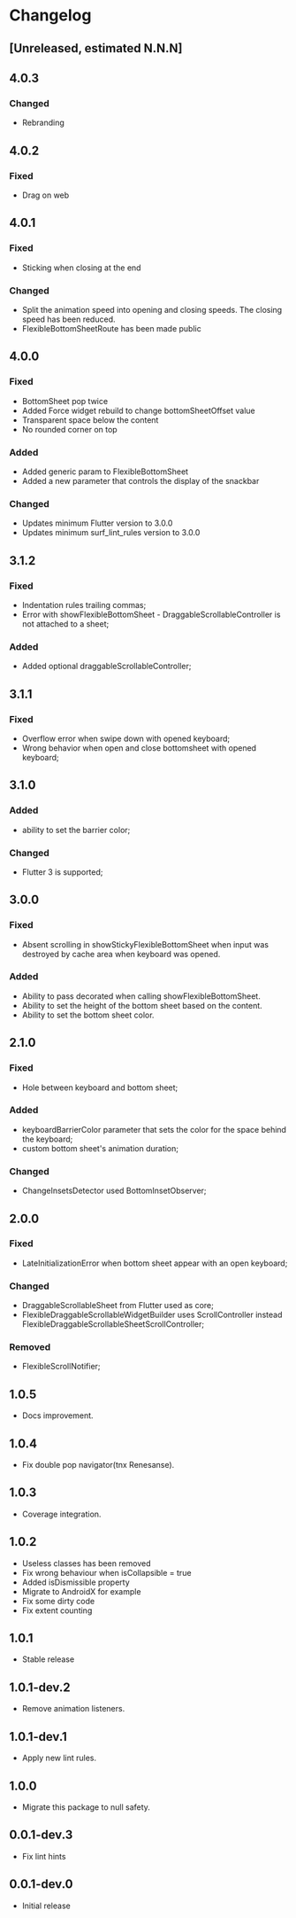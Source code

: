 # Changelog

## [Unreleased, estimated N.N.N]

## 4.0.3

### Changed

* Rebranding

## 4.0.2

### Fixed

* Drag on web

## 4.0.1

### Fixed

* Sticking when closing at the end

### Changed

* Split the animation speed into opening and closing speeds. The closing speed has been reduced.
* FlexibleBottomSheetRoute has been made public

## 4.0.0

### Fixed

* BottomSheet pop twice
* Added Force widget rebuild to change bottomSheetOffset value
* Transparent space below the content
* No rounded corner on top

### Added

* Added generic param to FlexibleBottomSheet
* Added a new parameter that controls the display of the snackbar

### Changed

* Updates minimum Flutter version to 3.0.0
* Updates minimum surf_lint_rules version to 3.0.0

## 3.1.2

### Fixed

* Indentation rules trailing commas;
* Error with showFlexibleBottomSheet - DraggableScrollableController is not attached to a sheet;

### Added

* Added optional draggableScrollableController;

## 3.1.1

### Fixed

* Overflow error when swipe down with opened keyboard;
* Wrong behavior when open and close bottomsheet with opened keyboard;

## 3.1.0

### Added

* ability to set the barrier color;

### Changed

* Flutter 3 is supported;

## 3.0.0

### Fixed

* Absent scrolling in showStickyFlexibleBottomSheet when input was destroyed by cache area when keyboard was opened.

### Added

* Ability to pass decorated when calling showFlexibleBottomSheet.
* Ability to set the height of the bottom sheet based on the content.
* Ability to set the bottom sheet color.

## 2.1.0

### Fixed

* Hole between keyboard and bottom sheet;

### Added

* keyboardBarrierColor parameter that sets the color for the space behind the keyboard;
* custom bottom sheet's animation duration;

### Changed

* ChangeInsetsDetector used BottomInsetObserver;

## 2.0.0

### Fixed

* LateInitializationError when bottom sheet appear with an open keyboard;

### Changed

* DraggableScrollableSheet from Flutter used as core;
* FlexibleDraggableScrollableWidgetBuilder uses ScrollController instead FlexibleDraggableScrollableSheetScrollController;

### Removed

* FlexibleScrollNotifier;

## 1.0.5

* Docs improvement.

## 1.0.4

* Fix double pop navigator(tnx Renesanse).

## 1.0.3

* Coverage integration.

## 1.0.2

* Useless classes has been removed
* Fix wrong behaviour when isCollapsible = true
* Added isDismissible property
* Migrate to AndroidX for example
* Fix some dirty code
* Fix extent counting

## 1.0.1

* Stable release

## 1.0.1-dev.2

* Remove animation listeners.

## 1.0.1-dev.1

* Apply new lint rules.

## 1.0.0

* Migrate this package to null safety.

## 0.0.1-dev.3

* Fix lint hints

## 0.0.1-dev.0

* Initial release
